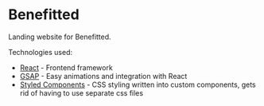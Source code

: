 # Benefitted

Landing website for Benefitted.

Technologies used:

- [React](https://reactjs.org/) - Frontend framework
- [GSAP](https://greensock.com/gsap/) - Easy animations and integration with React
- [Styled Components](https://styled-components.com/) - CSS styling written into custom components, gets rid of having to use separate css files
